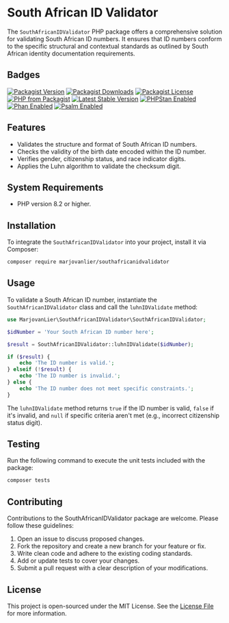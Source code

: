 # South African ID Validator

The `SouthAfricanIDValidator` PHP package offers a comprehensive solution for validating South African ID numbers. It
ensures that ID numbers conform to the specific structural and contextual standards as outlined by South African
identity documentation requirements.

## Badges

[![Packagist Version](https://img.shields.io/packagist/v/marjovanlier/southafricanidvalidator)](https://packagist.org/packages/marjovanlier/southafricanidvalidator)
[![Packagist Downloads](https://img.shields.io/packagist/dt/marjovanlier/southafricanidvalidator)](https://packagist.org/packages/marjovanlier/southafricanidvalidator)
[![Packagist License](https://img.shields.io/packagist/l/marjovanlier/southafricanidvalidator)](https://choosealicense.com/licenses/mit/)
[![PHP from Packagist](https://img.shields.io/packagist/php-v/marjovanlier/southafricanidvalidator)](https://packagist.org/packages/marjovanlier/southafricanidvalidator)
[![Latest Stable Version](https://poser.pugx.org/marjovanlier/southafricanidvalidator/v/stable)](https://packagist.org/packages/marjovanlier/southafricanidvalidator)
[![PHPStan Enabled](https://img.shields.io/badge/PHPStan-enabled-brightgreen.svg?style=flat)](https://phpstan.org/)
[![Phan Enabled](https://img.shields.io/badge/Phan-enabled-brightgreen.svg?style=flat)](https://github.com/phan/phan/)
[![Psalm Enabled](https://img.shields.io/badge/Psalm-enabled-brightgreen.svg?style=flat)](https://psalm.dev/)

## Features

- Validates the structure and format of South African ID numbers.
- Checks the validity of the birth date encoded within the ID number.
- Verifies gender, citizenship status, and race indicator digits.
- Applies the Luhn algorithm to validate the checksum digit.

## System Requirements

- PHP version 8.2 or higher.

## Installation

To integrate the `SouthAfricanIDValidator` into your project, install it via Composer:

```bash
composer require marjovanlier/southafricanidvalidator
```

## Usage

To validate a South African ID number, instantiate the `SouthAfricanIDValidator` class and call the `luhnIDValidate`
method:

```php
use MarjovanLier\SouthAfricanIDValidator\SouthAfricanIDValidator;

$idNumber = 'Your South African ID number here';

$result = SouthAfricanIDValidator::luhnIDValidate($idNumber);

if ($result) {
    echo 'The ID number is valid.';
} elseif (!$result) {
    echo 'The ID number is invalid.';
} else {
    echo 'The ID number does not meet specific constraints.';
}
```

The `luhnIDValidate` method returns `true` if the ID number is valid, `false` if it's invalid, and `null` if specific
criteria aren't met (e.g., incorrect citizenship status digit).

## Testing

Run the following command to execute the unit tests included with the package:

```bash
composer tests
```

## Contributing

Contributions to the SouthAfricanIDValidator package are welcome. Please follow these guidelines:

1. Open an issue to discuss proposed changes.
2. Fork the repository and create a new branch for your feature or fix.
3. Write clean code and adhere to the existing coding standards.
4. Add or update tests to cover your changes.
5. Submit a pull request with a clear description of your modifications.

## License

This project is open-sourced under the MIT License. See the [License File](LICENSE) for more information.